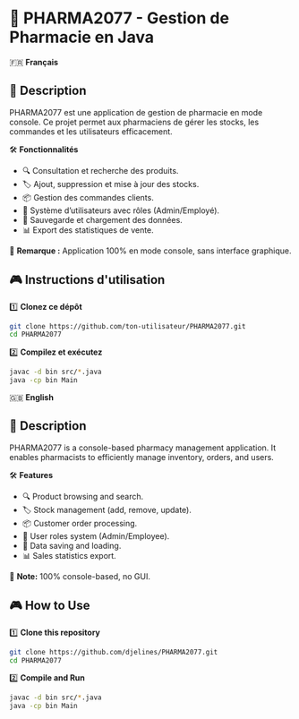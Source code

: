 # 💊 PHARMA2077 - Gestion de Pharmacie en Java  

🇫🇷 **Français**  

## 📜 Description  
PHARMA2077 est une application de gestion de pharmacie en mode console. Ce projet permet aux pharmaciens de gérer les stocks, les commandes et les utilisateurs efficacement.  

🛠 **Fonctionnalités**  
- 🔍 Consultation et recherche des produits.  
- 🏷️ Ajout, suppression et mise à jour des stocks.  
- 📦 Gestion des commandes clients.  
- 👤 Système d’utilisateurs avec rôles (Admin/Employé).  
- 💾 Sauvegarde et chargement des données.  
- 📊 Export des statistiques de vente.  

📌 **Remarque :** Application 100% en mode console, sans interface graphique.  

## 🎮 Instructions d'utilisation  
1️⃣ **Clonez ce dépôt**  
```bash
git clone https://github.com/ton-utilisateur/PHARMA2077.git
cd PHARMA2077
```
2️⃣ **Compilez et exécutez**  
```bash
javac -d bin src/*.java
java -cp bin Main
```


🇬🇧 **English**  

## 📜 Description  
PHARMA2077 is a console-based pharmacy management application. It enables pharmacists to efficiently manage inventory, orders, and users.  

🛠 **Features**  
- 🔍 Product browsing and search.  
- 🏷️ Stock management (add, remove, update).  
- 📦 Customer order processing.  
- 👤 User roles system (Admin/Employee).  
- 💾 Data saving and loading.  
- 📊 Sales statistics export.  

📌 **Note:** 100% console-based, no GUI.  

## 🎮 How to Use  
1️⃣ **Clone this repository**  
```bash
git clone https://github.com/djelines/PHARMA2077.git
cd PHARMA2077
```
2️⃣ **Compile and Run**  
```bash
javac -d bin src/*.java
java -cp bin Main
```


